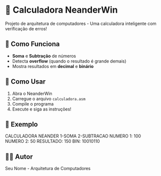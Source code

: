 # 🧮 Calculadora NeanderWin

Projeto de arquitetura de computadores - Uma calculadora inteligente com verificação de erros!

## 🔧 Como Funciona
- **Soma** e **Subtração** de números
- Detecta **overflow** (quando o resultado é grande demais)
- Mostra resultados em **decimal** e **binário**

## 🎯 Como Usar
1. Abra o NeanderWin
2. Carregue o arquivo `calculadora.asm`
3. Compile o programa
4. Execute e siga as instruções!

## 📝 Exemplo

CALCULADORA NEANDER
1-SOMA 2-SUBTRACAO
NUMERO 1: 100
NUMERO 2: 50
RESULTADO: 150
BIN: 10010110


## 👨‍💻 Autor
Seu Nome - Arquitetura de Computadores

